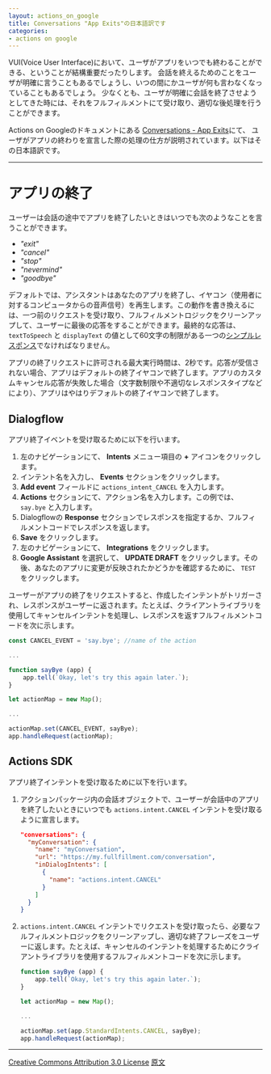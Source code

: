 ```yaml
---
layout: actions_on_google
title: Conversations "App Exits"の日本語訳です
categories:
- actions on google
---
```

VUI(Voice User Interface)において、ユーザがアプリをいつでも終わることができる、ということが結構重要だったりします。
会話を終えるためのことをユーザが明確に言うこともあるでしょうし、いつの間にかユーザが何も言わなくなっていることもあるでしょう。
少なくとも、ユーザが明確に会話を終了させようとしてきた時には、それをフルフィルメントにて受け取り、適切な後処理を行うことができます。

Actions on Googleのドキュメントにある
[Conversations - App Exits](https://developers.google.com/actions/assistant/app-exits)にて、
ユーザがアプリの終わりを宣言した際の処理の仕方が説明されています。以下はその日本語訳です。

---

# アプリの終了

ユーザーは会話の途中でアプリを終了したいときはいつでも次のようなことを言うことができます。

* _"exit"_
* _"cancel"_
* _"stop"_
* _"nevermind"_
* _"goodbye"_

デフォルトでは、アシスタントはあなたのアプリを終了し、イヤコン（使用者に対するコンピュータからの音声信号）を再生します。この動作を書き換えるには、一つ前のリクエストを受け取り、フルフィルメントロジックをクリーンアップして、ユーザーに最後の応答をすることができます。最終的な応答は、 `textToSpeech` と `displayText` の値として60文字の制限がある一つの[シンプルレスポンス](https://developers.google.com/actions/assistant/responses#simple_responses)でなければなりません。

アプリの終了リクエストに許可される最大実行時間は、2秒です。応答が受信されない場合、アプリはデフォルトの終了イヤコンで終了します。アプリのカスタムキャンセル応答が失敗した場合（文字数制限や不適切なレスポンスタイプなどにより）、アプリはやはりデフォルトの終了イヤコンで終了します。

## Dialogflow

アプリ終了イベントを受け取るために以下を行います。

1. 左のナビゲーションにて、 **Intents** メニュー項目の **+** アイコンをクリックします。
1. インテント名を入力し、 **Events** セクションをクリックします。
1. **Add event** フィールドに `actions_intent_CANCEL` を入力します。
1. **Actions** セクションにて、アクション名を入力します。この例では、 `say.bye` と入力します。
1. Dialogflowの **Response** セクションでレスポンスを指定するか、フルフィルメントコードでレスポンスを返します。
1. **Save** をクリックします。
1. 左のナビゲーションにて、  **Integrations** をクリックします。
1. **Google Assistant** を選択して、 **UPDATE DRAFT** をクリックします。その後、あなたのアプリに変更が反映されたかどうかを確認するために、 `TEST` をクリックします。

ユーザーがアプリの終了をリクエストすると、作成したインテントがトリガーされ、レスポンスがユーザーに返されます。たとえば、クライアントライブラリを使用してキャンセルインテントを処理し、レスポンスを返すフルフィルメントコードを次に示します。

```js
const CANCEL_EVENT = 'say.bye'; //name of the action

...

function sayBye (app) {
    app.tell(`Okay, let's try this again later.`);
}

let actionMap = new Map();

...

actionMap.set(CANCEL_EVENT, sayBye);
app.handleRequest(actionMap);
```

## Actions SDK

アプリ終了インテントを受け取るために以下を行います。

1. アクションパッケージ内の会話オブジェクトで、ユーザーが会話中のアプリを終了したいときにいつでも `actions.intent.CANCEL` インテントを受け取るように宣言します。<br>
    ```json
    "conversations": {
      "myConversation": {
        "name": "myConversation",
        "url": "https://my.fullfillment.com/conversation",
        "inDialogIntents": [
          {
            "name": "actions.intent.CANCEL"
          }
        ]
      }
    }
    ```
1. `actions.intent.CANCEL` インテントでリクエストを受け取ったら、必要なフルフィルメントロジックをクリーンアップし、適切な終了フレーズをユーザーに返します。たとえば、キャンセルのインテントを処理するためにクライアントライブラリを使用するフルフィルメントコードを次に示します。<br>
    ```js
    function sayBye (app) {
        app.tell(`Okay, let's try this again later.`);
    }
    
    let actionMap = new Map();
    
    ...
    
    actionMap.set(app.StandardIntents.CANCEL, sayBye);
    app.handleRequest(actionMap);
    ```

---

[Creative Commons Attribution 3.0 License](http://creativecommons.org/licenses/by/3.0/)
[原文](https://developers.google.com/actions/assistant/app-exits)
